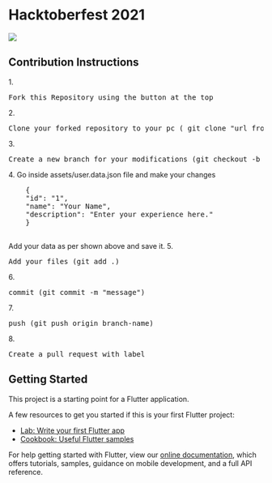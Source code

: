 # Hacktoberfest 2021

![](https://hacktoberfest.digitalocean.com/_nuxt/img/logo-hacktoberfest-full.f42e3b1.svg)

<h2>Contribution Instructions</h2>
 1.
<div align="left">
    <pre>Fork this Repository using the button at the top</pre>
</div>
2.
<div align="left">
    <pre>Clone your forked repository to your pc ( git clone "url from clone option.")</pre>
</div>
3.
<div align="left">
    <pre>Create a new branch for your modifications (git checkout -b branch-name)</pre>
</div>
4. Go inside assets/user.data.json file and make your changes
<div align="left">
  <pre>
    {
    "id": "1",
    "name": "Your Name",
    "description": "Enter your experience here."
    }
  </pre>
</div>
Add your data as per shown above and save it.
5.
<div align="left">
    <pre>Add your files (git add .)</pre>
</div>
6.
<div align="left">
    <pre>commit (git commit -m "message")</pre>
</div>
7.
<div align="left">
    <pre>push (git push origin branch-name)</pre>
</div>
8.
<div align="left">
    <pre>Create a pull request with label</pre>
</div>

## Getting Started

This project is a starting point for a Flutter application.

A few resources to get you started if this is your first Flutter project:

- [Lab: Write your first Flutter app](https://flutter.dev/docs/get-started/codelab)
- [Cookbook: Useful Flutter samples](https://flutter.dev/docs/cookbook)

For help getting started with Flutter, view our
[online documentation](https://flutter.dev/docs), which offers tutorials,
samples, guidance on mobile development, and a full API reference.
